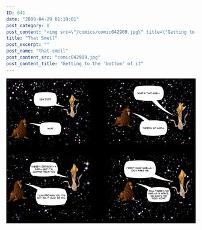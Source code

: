 ```yaml
---
ID: 641
date: "2009-04-29 01:19:01"
post_category: 0
post_content: "<img src=\"/comics/comic042909.jpg\" title=\"Getting to the 'bottom' of it\" />"
title: "That Smell"
post_excerpt: ""
post_name: "that-smell"
post_content_src: "comic042909.jpg"
post_content_title: "Getting to the 'bottom' of it"
---
```



[![Getting to the 'bottom' of it](/comics-hi-res/comic042909.jpg)](/comics-hi-res/comic042909.jpg "Getting to the 'bottom' of it")
